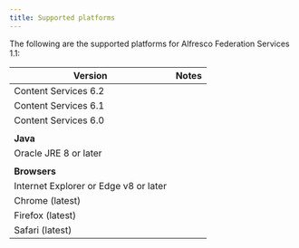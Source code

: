 ```yaml
---
title: Supported platforms
---
```


The following are the supported platforms for Alfresco Federation Services 1.1:

| Version | Notes |
| ------- | ----- |
| Content Services 6.2 | |
| Content Services 6.1 | |
| Content Services 6.0 | |
| | |
| **Java** | |
| Oracle JRE 8 or later | |
| | |
| **Browsers** | |
| Internet Explorer or Edge v8 or later | |
| Chrome (latest) | |
| Firefox (latest) | |
| Safari (latest) | |
